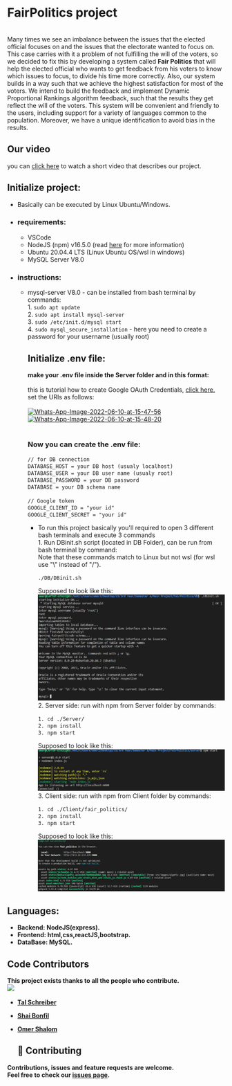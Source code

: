 <h1> FairPolitics project </h1><br>
Many times we see an imbalance between the issues that the elected official
focuses on and the issues that the electorate wanted to focus on. This case carries
with it a problem of not fulfilling the will of the voters, so we decided to fix
this by developing a system called <strong>Fair Politics</strong> that will help the elected official
who wants to get feedback from his voters to know which issues to focus, to divide
his time more correctly. Also, our system builds in a way such that we achieve the
highest satisfaction for most of the voters. We intend to build the feedback and
implement Dynamic Proportional Rankings algorithm feedback, such that the results
they get reflect the will of the voters. This system will be convenient and friendly
to the users, including support for a variety of languages common to the population.
Moreover, we have a unique identification to avoid bias in the results.

## Our video
you can [click here](https://www.youtube.com/watch?v=HY6YOd0Ix3g) to watch a short video that describes our project.

## Initialize project: 
  * Basically can be executed by Linux Ubuntu/Windows.
  - ### requirements:
    - VSCode
    - NodeJS (npm) v16.5.0 (read [here](https://www.digitalocean.com/community/tutorials/how-to-install-node-js-on-ubuntu-20-04) for more information)
    - Ubuntu 20.04.4 LTS (Linux Ubuntu OS/wsl in windows) 
    - MySQL Server V8.0 
  - ### instructions: 
    - mysql-server V8.0 - can be installed from bash terminal by commands: 
     <br> 1. ```sudo apt update``` 
     <br> 2. ```sudo apt install mysql-server``` 
     <br> 3. ```sudo /etc/init.d/mysql start ``` 
     <br> 4. ```sudo mysql_secure_installation``` - here you need to create a password for your username (usually root)


      ## Initialize .env file:
      <strong>make your .env file inside the Server folder and in this format:</strong>
      <br><br>this is tutorial how to create Google OAuth Credentials, [click here.](https://www.youtube.com/watch?v=xH6hAW3EqLk)
      <br>set the URIs as follows:<br><br>
      <a href="https://ibb.co/pvQZ1Q6"><img src="https://i.ibb.co/3yvWTv5/Whats-App-Image-2022-06-10-at-15-47-56.jpg" alt="Whats-App-Image-2022-06-10-at-15-47-56" border="0"></a>
      <a href="https://ibb.co/b6J3Kfs"><img src="https://i.ibb.co/51F9R7r/Whats-App-Image-2022-06-10-at-15-48-20.jpg" alt="Whats-App-Image-2022-06-10-at-15-48-20" border="0"></a>
      <br><br>
      ### Now you can create the .env file:
      ``` 
      // for DB connection
      DATABASE_HOST = your DB host (usualy localhost)
      DATABASE_USER = your DB user name (usualy root)
      DATABASE_PASSWORD = your DB password
      DATABASE = your DB schema name

      // Google token
      GOOGLE_CLIENT_ID = "your id"
      GOOGLE_CLIENT_SECRET = "your id"
      ```
      
      - To run this project basically you'll required to open 3 different bash terminals and execute 3 commands
        <br> 1. Run DBinit.sh script (located in DB Folder), can be run from bash terminal by command:
        <br> Note that these commands match to Linux but not wsl (for wsl use "\\" instead of "/").
        ```
        ./DB/DBinit.sh
        ```
        Supposed to look like this:
        <img src="https://raw.githubusercontent.com/Final-Project-bb/FairPolitics/master/Client/fair_politics/src/images/DB.jpeg">
        <br> 2. Server side: run with npm from Server folder by commands: 
        ```
        1. cd ./Server/
        2. npm install
        3. npm start
        ```
        Supposed to look like this:
        <img src="https://raw.githubusercontent.com/Final-Project-bb/FairPolitics/master/Client/fair_politics/src/images/server.jpeg">
        <br> 3. Client side: run with npm from Client folder by commands: 
        ```
        1. cd ./Client/fair_politics/
        2. npm install
        3. npm start
        ```
        Supposed to look like this:
        <img src='https://raw.githubusercontent.com/Final-Project-bb/FairPolitics/master/Client/fair_politics/src/images/Client.jpeg'>


## Languages:
- <strong> Backend: NodeJS(express).<strong/><br>
- <strong> Frontend: html,css,reactJS,bootstrap.<strong/><br>
- <strong> DataBase: MySQL.<strong/><br>


## Code Contributors

This project exists thanks to all the people who contribute.<br>
<a href="https://github.com/Final-Project-bb/FairPolitics/graphs/contributors">
  <img src="https://contrib.rocks/image?max=3&repo=Final-Project-bb/FairPolitics" />
</a>
* [Tal Schreiber](https://github.com/TalSchreiber95)
* [Shai Bonfil](https://github.com/shaiBonfil)
* [Omer Shalom](https://github.com/Omer2041)

  ## 🤝 Contributing

Contributions, issues and feature requests are welcome.<br />
Feel free to check our [issues page](https://github.com/Final-Project-bb/FairPolitics/issues).
